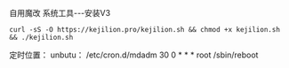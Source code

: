自用魔改
系统工具---安装V3
```shell
curl -sS -O https://kejilion.pro/kejilion.sh && chmod +x kejilion.sh && ./kejilion.sh
```
定时位置： unbutu：   /etc/cron.d/mdadm
30 0 * * * root /sbin/reboot
